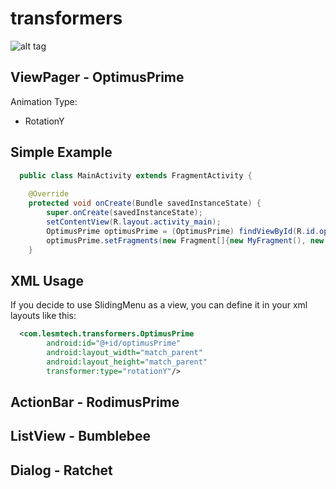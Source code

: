 # transformers
![alt tag](https://github.com/sheat2500/transformers/blob/master/demo/pictures/transformers.jpg?raw=true)
## ViewPager - OptimusPrime 

Animation Type: 
* RotationY

Simple Example
-----
```java
  public class MainActivity extends FragmentActivity {
  
    @Override
    protected void onCreate(Bundle savedInstanceState) {
        super.onCreate(savedInstanceState);
        setContentView(R.layout.activity_main);
        OptimusPrime optimusPrime = (OptimusPrime) findViewById(R.id.optimusPrime);
        optimusPrime.setFragments(new Fragment[]{new MyFragment(), new MyFragment(), new MyFragment()});
    }
```

XML Usage
-----
If you decide to use SlidingMenu as a view, you can define it in your xml layouts like this:
```xml
  <com.lesmtech.transformers.OptimusPrime
        android:id="@+id/optimusPrime"
        android:layout_width="match_parent"
        android:layout_height="match_parent"
        transformer:type="rotationY"/>
```
## ActionBar - RodimusPrime


## ListView - Bumblebee

## Dialog - Ratchet

